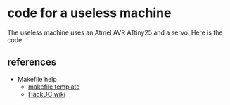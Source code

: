 code for a useless machine
==========================

The useless machine uses an Atmel AVR ATtiny25 and a servo.
Here is the code.

references
----------
* Makefile help
    * [makefile template](https://github.com/ithron/AVR-Makefile)
    * [HackDC wiki](http://wiki.hacdc.org/index.php/AVR_Makefile)
